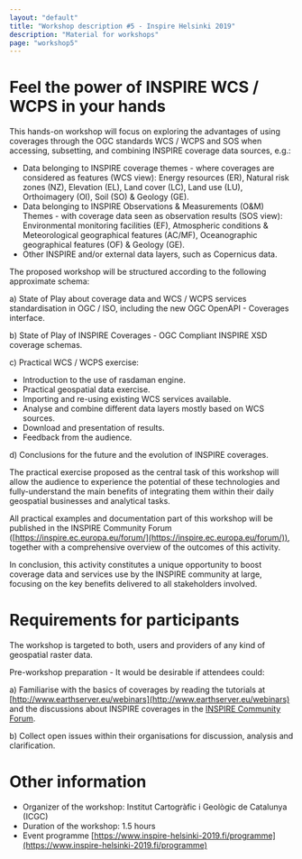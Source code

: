 ```yaml
---
layout: "default"
title: "Workshop description #5 - Inspire Helsinki 2019"
description: "Material for workshops"
page: "workshop5"
---
```

# Feel the power of INSPIRE WCS / WCPS in your hands

This hands-on workshop will focus on exploring the advantages of using coverages through the OGC standards WCS / WCPS and SOS when accessing, subsetting, and combining INSPIRE coverage data sources, e.g.: 
- Data belonging to INSPIRE coverage themes - where coverages are considered as features (WCS view): Energy resources (ER), Natural risk zones (NZ), Elevation (EL), Land cover (LC), Land use (LU), Orthoimagery (OI), Soil (SO) & Geology (GE). 
- Data belonging to INSPIRE Observations & Measurements (O&M) Themes - with coverage data seen as observation results (SOS view): Environmental monitoring facilities (EF), Atmospheric conditions & Meteorological geographical features (AC/MF), Oceanographic geographical features (OF) & Geology (GE). 
- Other INSPIRE and/or external data layers, such as Copernicus data. 
 
The proposed workshop will be structured according to the following approximate schema: 

a) State of Play about coverage data and WCS / WCPS services standardisation in OGC / ISO, including the new OGC OpenAPI - Coverages interface. 

b) State of Play of INSPIRE Coverages - OGC Compliant INSPIRE XSD coverage schemas. 

c) Practical WCS / WCPS exercise: 
- Introduction to the use of rasdaman engine. 
- Practical geospatial data exercise. 
- Importing and re-using existing WCS services available. 
- Analyse and combine different data layers mostly based on WCS sources. 
- Download and presentation of results. 
- Feedback from the audience. 

d) Conclusions for the future and the evolution of INSPIRE coverages. 
 
The practical exercise proposed as the central task of this workshop will allow the audience to experience the potential of these technologies and fully-understand the main benefits of integrating them within their daily geospatial businesses and analytical tasks. 
 
All practical examples and documentation part of this workshop will be published in the INSPIRE Community Forum ([https://inspire.ec.europa.eu/forum/](https://inspire.ec.europa.eu/forum/)), together with a comprehensive overview of the outcomes of this activity. 
 
In conclusion, this activity constitutes a unique opportunity to boost coverage data and services use by the INSPIRE community at large, focusing on the key benefits delivered to all stakeholders involved.

# Requirements for participants

The workshop is targeted to both, users and providers of any kind of geospatial raster data. 
 
Pre-workshop preparation - It would be desirable if attendees could: 
 
a) Familiarise with the basics of coverages by reading the tutorials at [http://www.earthserver.eu/webinars](http://www.earthserver.eu/webinars) and the discussions about INSPIRE coverages in the [INSPIRE Community Forum](https://inspire.ec.europa.eu/forum/). 
 
b) Collect open issues within their organisations for discussion, analysis and clarification. 

# Other information

* Organizer of the workshop: Institut Cartogràfic i Geològic de Catalunya (ICGC)
* Duration of the workshop: 1.5 hours
* Event programme [https://www.inspire-helsinki-2019.fi/programme](https://www.inspire-helsinki-2019.fi/programme)
